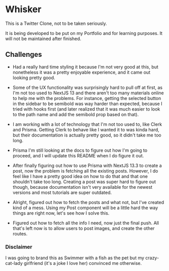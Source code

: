 # Whisker

This is a Twitter Clone, not to be taken seriously. 

It is being developed to be put on my Portfolio and for learning purposes. It
will not be maintained after finished.

## Challenges

- Had a really hard time styling it because I'm not very good at this, but
nonetheless it was a pretty enjoyable experience, and it came out looking
pretty good.

- Some of the UX functionality was surprisingly hard to pull off at first, as
  I'm not too used to NextJS 13 and there aren't too many materials online to
  help me with the problems. For instance, getting the selected button in the
  sidebar to be semibold was way harder than expected, because I tried with
  hooks first (and later realized that it was much easier to look to the
  path name and add the semibold prop based on that). 

- I am working with a lot of technology that I'm not too used to, like Clerk
  and Prisma. Getting Clerk to behave like I wanted it to was kinda hard, but
  their documentation is actually pretty good, so it didn't take me too long.

- Prisma I'm still looking at the docs to figure out how I'm going to proceed,
  and I will update this README when I do figure it out.

- After finally figuring out how to use Prisma with NextJS 13.3 to create a
  post, now the problem is fetching all the existing posts. However, I do feel
  like I have a pretty good idea on how to do that and that one shouldn't take
  too long. Creating a post was super hard to figure out though, because
  documentation isn't very available for the newest versions and most tutorials
  are super outdated.

- Alright, figured out how to fetch the posts and what not, but I've created
  kind of a mess. Using my Post component will be a little hard the way things
  are right now, let's see how I solve this.

- Figured out how to fetch all the info I need, now just the final push. All
  that's left now is to allow users to post images, and create the other routes.

### Disclaimer

I was going to brand this as Swimmer with a fish as the pet but my
crazy-cat-lady girlfriend (it's a joke I love her) convinced me otherwise.
